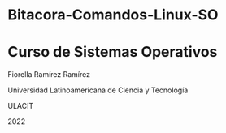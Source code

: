 # Bitacora-Comandos-Linux-SO
# Curso de Sistemas Operativos


Fiorella Ramírez Ramírez

Universidad Latinoamericana de Ciencia y Tecnología

ULACIT

2022
